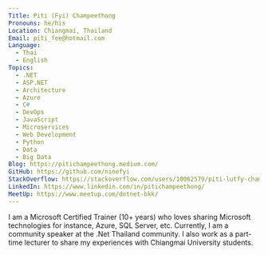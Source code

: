 ```yaml
---
Title: Piti (Fyi) Champeethong
Pronouns: he/his
Location: Chiangmai, Thailand
Email: piti_fee@hotmail.com
Language:
  - Thai
  - English
Topics:
  - .NET
  - ASP.NET
  - Architecture
  - Azure
  - C#
  - DevOps
  - JavaScript
  - Microservices
  - Web Development
  - Python
  - Data
  - Big Data
Blog: https://pitichampeethong.medium.com/
GitHub: https://github.com/ninefyi
StackOverflow: https://stackoverflow.com/users/10062579/piti-lutfy-champeethong
LinkedIn: https://www.linkedin.com/in/pitichampeethong/
MeetUp: https://www.meetup.com/dotnet-bkk/
---
```

I am a Microsoft Certified Trainer (10+ years) who loves sharing Microsoft technologies for instance, Azure, SQL Server, etc.
Currently, I am a community speaker at the .Net Thailand community.
I also work as a part-time lecturer to share my experiences with Chiangmai University students.
